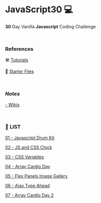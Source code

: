 # JavaScript30 💻

**30** Day Vanilla **Javascript** Coding Challenge

<br/>

### **References**

🛠️ [Tutorials](https://javascript30.com/)

📁 [Starter Files](https://github.com/wesbos/JavaScript30)

<br/>

### ***Notes***
[- Wikis](https://github.com/jongeunk0613/JavaScript30/wiki)

<br/>

### 📝 **LIST** 

[01 - Javascript Drum Kit](https://github.com/jongeunk0613/JavaScript30/tree/main/01_Javascript_Drum_Kit)

[02 - JS and CSS Clock](https://github.com/jongeunk0613/JavaScript30/tree/main/02_JS_And_CSS_Clock)

[03 - CSS Variables](https://github.com/jongeunk0613/JavaScript30/tree/main/03_CSS_Variables)

[04 - Array Cardio Day](https://github.com/jongeunk0613/JavaScript30/tree/main/04_Array_Cardio_Day_1)

[05 - Flex Panels Image Gallery](https://github.com/jongeunk0613/JavaScript30/tree/main/05_Flex_Panels_Image_Gallery)

[06 - Ajax Type Ahead](https://github.com/jongeunk0613/JavaScript30/tree/main/06_Ajax_Type_Ahead)

[07 - Array Cardio Day 2](https://github.com/jongeunk0613/JavaScript30/tree/main/07_Array_Cardio_Day_2)